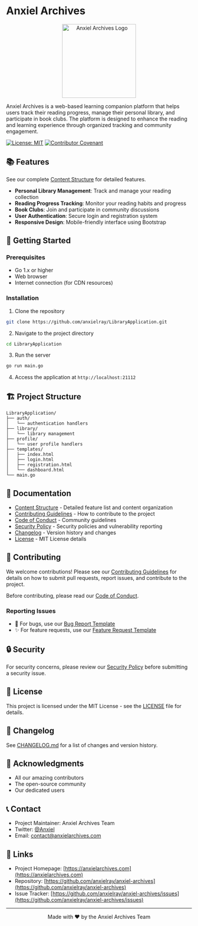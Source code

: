 # Anxiel Archives

<p align="center">
  <img src="https://pbs.twimg.com/media/GfbwIQnWsAAWVRd?format=jpg&name=small" alt="Anxiel Archives Logo" width="200"/>
</p>

Anxiel Archives is a web-based learning companion platform that helps users track their reading progress, manage their personal library, and participate in book clubs. The platform is designed to enhance the reading and learning experience through organized tracking and community engagement.

[![License: MIT](https://img.shields.io/badge/License-MIT-yellow.svg)](https://opensource.org/licenses/MIT)
[![Contributor Covenant](https://img.shields.io/badge/Contributor%20Covenant-2.1-4baaaa.svg)](CODE_OF_CONDUCT.md)

## 📚 Features

See our complete [Content Structure](content.md) for detailed features.

- **Personal Library Management**: Track and manage your reading collection
- **Reading Progress Tracking**: Monitor your reading habits and progress
- **Book Clubs**: Join and participate in community discussions
- **User Authentication**: Secure login and registration system
- **Responsive Design**: Mobile-friendly interface using Bootstrap

## 🚀 Getting Started

### Prerequisites

- Go 1.x or higher
- Web browser
- Internet connection (for CDN resources)

### Installation

1. Clone the repository
```bash
git clone https://github.com/anxielray/LibraryApplication.git
```

2. Navigate to the project directory
```bash
cd LibraryApplication
```

3. Run the server
```bash
go run main.go
```

4. Access the application at `http://localhost:21112`

## 🏗️ Project Structure

```
LibraryApplication/
├── auth/
│   └── authentication handlers
├── library/
│   └── library management
├── profile/
│   └── user profile handlers
├── templates/
│   ├── index.html
│   ├── login.html
│   ├── registration.html
│   └── dashboard.html
└── main.go
```

## 📖 Documentation

- [Content Structure](content.md) - Detailed feature list and content organization
- [Contributing Guidelines](CONTRIBUTING.md) - How to contribute to the project
- [Code of Conduct](CODE_OF_CONDUCT.md) - Community guidelines
- [Security Policy](SECURITY.md) - Security policies and vulnerability reporting
- [Changelog](CHANGELOG.md) - Version history and changes
- [License](LICENSE) - MIT License details

## 🤝 Contributing

We welcome contributions! Please see our [Contributing Guidelines](CONTRIBUTING.md) for details on how to submit pull requests, report issues, and contribute to the project.

Before contributing, please read our [Code of Conduct](CODE_OF_CONDUCT.md).

### Reporting Issues

- 🐛 For bugs, use our [Bug Report Template](.github/ISSUE_TEMPLATE/bug_report.md)
- ✨ For feature requests, use our [Feature Request Template](.github/ISSUE_TEMPLATE/feature_request.md)

## 🔒 Security

For security concerns, please review our [Security Policy](SECURITY.md) before submitting a security issue.

## 📜 License

This project is licensed under the MIT License - see the [LICENSE](LICENSE) file for details.

## 📝 Changelog

See [CHANGELOG.md](CHANGELOG.md) for a list of changes and version history.

## 🌟 Acknowledgments

- All our amazing contributors
- The open-source community
- Our dedicated users

## 📞 Contact

- Project Maintainer: Anxiel Archives Team
- Twitter: [@Anxiel](https://twitter.com/AnxielW)
- Email: [contact@anxielarchives.com](mailto:anxielworld@gmail.com)

## 🔗 Links

- Project Homepage: [https://anxielarchives.com](https://anxielarchives.com)
- Repository: [https://github.com/anxielray/anxiel-archives](https://github.com/anxielray/anxiel-archives)
- Issue Tracker: [https://github.com/anxielray/anxiel-archives/issues](https://github.com/anxielray/anxiel-archives/issues)

---

<p align="center">
  Made with ❤️ by the Anxiel Archives Team
</p>
